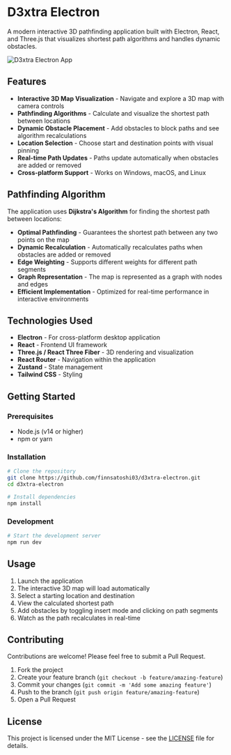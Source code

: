 # D3xtra Electron

A modern interactive 3D pathfinding application built with Electron, React, and Three.js that visualizes shortest path algorithms and handles dynamic obstacles.

![D3xtra Electron App](resources/map.glb)

## Features

- **Interactive 3D Map Visualization** - Navigate and explore a 3D map with camera controls
- **Pathfinding Algorithms** - Calculate and visualize the shortest path between locations
- **Dynamic Obstacle Placement** - Add obstacles to block paths and see algorithm recalculations
- **Location Selection** - Choose start and destination points with visual pinning
- **Real-time Path Updates** - Paths update automatically when obstacles are added or removed
- **Cross-platform Support** - Works on Windows, macOS, and Linux

## Pathfinding Algorithm

The application uses **Dijkstra's Algorithm** for finding the shortest path between locations:

- **Optimal Pathfinding** - Guarantees the shortest path between any two points on the map
- **Dynamic Recalculation** - Automatically recalculates paths when obstacles are added or removed
- **Edge Weighting** - Supports different weights for different path segments
- **Graph Representation** - The map is represented as a graph with nodes and edges
- **Efficient Implementation** - Optimized for real-time performance in interactive environments

## Technologies Used

- **Electron** - For cross-platform desktop application
- **React** - Frontend UI framework
- **Three.js / React Three Fiber** - 3D rendering and visualization
- **React Router** - Navigation within the application
- **Zustand** - State management
- **Tailwind CSS** - Styling

## Getting Started

### Prerequisites

- Node.js (v14 or higher)
- npm or yarn

### Installation

```bash
# Clone the repository
git clone https://github.com/finnsatoshi03/d3xtra-electron.git
cd d3xtra-electron

# Install dependencies
npm install
```

### Development

```bash
# Start the development server
npm run dev
```

## Usage

1. Launch the application
2. The interactive 3D map will load automatically
3. Select a starting location and destination
4. View the calculated shortest path
5. Add obstacles by toggling insert mode and clicking on path segments
6. Watch as the path recalculates in real-time

## Contributing

Contributions are welcome! Please feel free to submit a Pull Request.

1. Fork the project
2. Create your feature branch (`git checkout -b feature/amazing-feature`)
3. Commit your changes (`git commit -m 'Add some amazing feature'`)
4. Push to the branch (`git push origin feature/amazing-feature`)
5. Open a Pull Request

## License

This project is licensed under the MIT License - see the [LICENSE](LICENSE) file for details.
